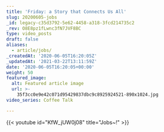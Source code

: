 ```yaml
---
title: 'Friday: a Story that Connects Us All'
slug: 20200605-jobs
_id: legacy-c35d3792-5e62-4458-a318-3fcd214735c2
_rev: O8E8pz1fLwnc3fN7JVF8BC
type: video_posts
draft: false
aliases:
  - article/jobs/
_createdAt: '2020-06-05T16:20:05Z'
_updatedAt: '2021-03-22T13:11:59Z'
date: '2020-06-05T16:20:05+00:00'
weight: 50
featured_image:
  alt: Featured article image
  url: >-
    35f3cc0e9e42c071d95429837dbc9c8925924521-890x1024.jpg
video_series: Coffee Talk

---
```

{{< youtube id="KfW_jUW0j08" title="Jobs~!" >}}